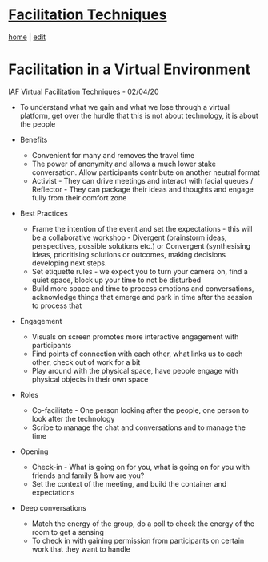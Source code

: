 # [Facilitation Techniques](https://alwinwoo.github.io/pages/facilitation.html)
[home](https://alwinwoo.github.io/) | [edit](https://github.com/alwinwoo/alwinwoo.github.io/edit/master/pages/facilitation.md)

# Facilitation in a Virtual Environment

IAF Virtual Facilitation Techniques - 02/04/20
* To understand what we gain and what we lose through a virtual platform, get over the hurdle that this is not about technology, it is about the people

* Benefits
  * Convenient for many and removes the travel time 
  * The power of anonymity and allows a much lower stake conversation. Allow participants contribute on another neutral format
  * Activist - They can drive meetings and interact with facial queues / Reflector - They can package their ideas and thoughts and engage fully from their comfort zone

* Best Practices
  * Frame the intention of the event and set the expectations - this will be a collaborative workshop - Divergent (brainstorm ideas, perspectives, possible solutions etc.) or Convergent (synthesising ideas, prioritising solutions or outcomes, making decisions developing next steps.  
  * Set etiquette rules - we expect you to turn your camera on, find a quiet space, block up your time to not be disturbed
  * Build more space and time to process emotions and conversations, acknowledge things that emerge and park in time after the session to process that

* Engagement
  * Visuals on screen promotes more interactive engagement with participants 
  * Find points of connection with each other, what links us to each other, check out of work for a bit
  * Play around with the physical space, have people engage with physical objects in their own space

* Roles
  * Co-facilitate - One person looking after the people, one person to look after the technology
  * Scribe to manage the chat and conversations and to manage the time

* Opening 
  * Check-in - What is going on for you, what is going on for you with friends and family & how are you?
  * Set the context of the meeting, and build the container and expectations

* Deep conversations
  * Match the energy of the group, do a poll to check the energy of the room to get a sensing
  * To check in with gaining permission from participants on certain work that they want to handle
